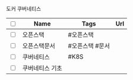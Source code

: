 도커 쿠버네티스 

| <input type="checkbox"/> | Name         | Tags | Url |
| ------------------------ | ------------ | ---- | --- |
| <input type="checkbox"/> | 오픈스택     | #오픈스택     |     |
| <input type="checkbox"/> | 오픈스택문서 | #오픈스택 #문서     |     |
| <input type="checkbox"/> | 쿠버네티스 | #K8S      |     |
| <input type="checkbox"/>| 쿠버네티스 기초  |      |     |


